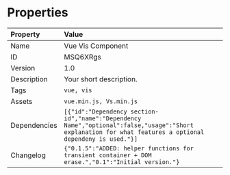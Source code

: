 

# Properties

| Property | Value |
| :--- | :--- |
| Name | Vue Vis Component |
| ID | MSQ6XRgs |
| Version | 1.0 |
| Description | Your short description. |
| Tags | `vue, vis` |
| Assets | `vue.min.js, Vs.min.js` |
| Dependencies | `[{"id":"Dependency section-id","name":"Dependency Name","optional":false,"usage":"Short explanation for what features a optional dependeny is used."}]` |
| Changelog | `{"0.1.5":"ADDED: helper functions for transient container + DOM erase.","0.1":"Initial version."}` |